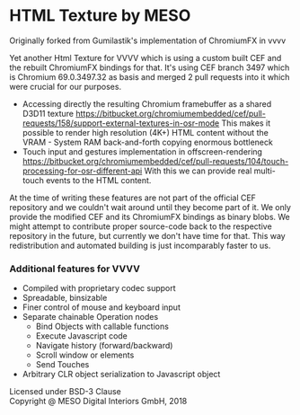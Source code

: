 # HTML Texture by MESO

Originally forked from Gumilastik's implementation of ChromiumFX in vvvv

Yet another Html Texture for VVVV which is using a custom built CEF and the rebuilt ChromiumFX bindings for that. It's using CEF branch 3497 which is Chromium 69.0.3497.32 as basis and merged 2 pull requests into it which were crucial for our purposes.

* Accessing directly the resulting Chromium framebuffer as a shared D3D11 texture
  https://bitbucket.org/chromiumembedded/cef/pull-requests/158/support-external-textures-in-osr-mode
  This makes it possible to render high resolution (4K+) HTML content without the VRAM - System RAM back-and-forth copying enormous bottleneck
* Touch input and gestures implementation in offscreen-rendering
  https://bitbucket.org/chromiumembedded/cef/pull-requests/104/touch-processing-for-osr-different-api
  With this we can provide real multi-touch events to the HTML content.

At the time of writing these features are not part of the official CEF repository and we couldn't wait around until they become part of it. We only provide the modified CEF and its ChromiumFX bindings as binary blobs. We might attempt to contribute proper source-code back to the respective repository in the future, but currently we don't have time for that. This way redistribution and automated building is just incomparably faster to us.

### Additional features for VVVV

* Compiled with proprietary codec support
* Spreadable, binsizable
* Finer control of mouse and keyboard input
* Separate chainable Operation nodes
  * Bind Objects with callable functions
  * Execute Javascript code
  * Navigate history (forward/backward)
  * Scroll window or elements
  * Send Touches
* Arbitrary CLR object serialization to Javascript object

Licensed under BSD-3 Clause  
  Copyright @ MESO Digital Interiors GmbH, 2018